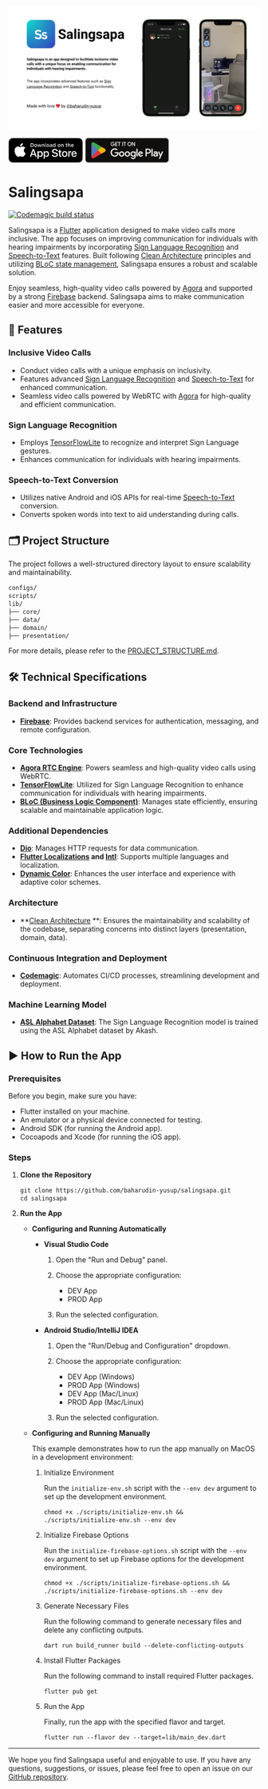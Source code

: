 ![App Banner](docs/images/app-banner.png)

<a href='https://apps.apple.com/app/salingsapa/id6447261524'><img alt='Get it on Google Play' src='docs/icons/app-store-badge.svg' style="width: auto; height: 50px;"/></a>
<a href='https://play.google.com/store/apps/details?id=dev.baharudin.salingsapa&pcampaignid=pcampaignidMKT-Other-global-all-co-prtnr-py-PartBadge-Mar2515-1'><img alt='Get it on Google Play' src='docs/icons/google-play-badge.svg' style="width: auto; height: 50px;"/></a>

# Salingsapa

[![Codemagic build status](https://api.codemagic.io/apps/642645586c092f62d7cd27b1/642c4ec2aac5ee7954a0bf2e/status_badge.svg)](https://codemagic.io/apps/642645586c092f62d7cd27b1/642c4ec2aac5ee7954a0bf2e/latest_build)

Salingsapa is a [Flutter](https://flutter.dev) application designed to make video calls more
inclusive. The app focuses on improving communication for individuals with hearing impairments by
incorporating [Sign Language Recognition](https://en.wikipedia.org/wiki/Sign_language_recognition)
and [Speech-to-Text](https://aws.amazon.com/what-is/speech-to-text/) features. Built
following [Clean Architecture](https://blog.cleancoder.com/uncle-bob/2012/08/13/the-clean-architecture.html)
principles and utilizing [BLoC state management](https://bloclibrary.dev/), Salingsapa ensures a
robust and scalable solution.

Enjoy seamless, high-quality video calls powered by [Agora](https://www.agora.io/en/) and supported
by a strong [Firebase](https://firebase.google.com/) backend. Salingsapa aims to make communication
easier and more accessible for everyone.

## 🚀 Features

### Inclusive Video Calls

- Conduct video calls with a unique emphasis on inclusivity.
- Features
  advanced [Sign Language Recognition](https://en.wikipedia.org/wiki/Sign_language_recognition)
  and [Speech-to-Text](https://aws.amazon.com/what-is/speech-to-text/) for enhanced communication.
- Seamless video calls powered by WebRTC with [Agora](https://www.agora.io/en/) for high-quality and
  efficient communication.

### Sign Language Recognition

- Employs [TensorFlowLite](https://www.tensorflow.org/lite) to recognize and interpret Sign Language
  gestures.
- Enhances communication for individuals with hearing impairments.

### Speech-to-Text Conversion

- Utilizes native Android and iOS APIs for
  real-time [Speech-to-Text](https://aws.amazon.com/what-is/speech-to-text/) conversion.
- Converts spoken words into text to aid understanding during calls.

## 🗂️ Project Structure

The project follows a well-structured directory layout to ensure scalability and maintainability.

```text
configs/
scripts/
lib/
├── core/
├── data/
├── domain/
├── presentation/
```

For more details, please refer to the [PROJECT_STRUCTURE.md](docs/PROJECT_STRUCTURE.md).

## 🛠️ Technical Specifications

### Backend and Infrastructure

- **[Firebase](https://firebase.google.com/)**: Provides backend services for authentication,
  messaging, and remote configuration.

### Core Technologies

- **[Agora RTC Engine](https://www.agora.io/en/)**: Powers seamless and high-quality video calls
  using WebRTC.
- **[TensorFlowLite](https://www.tensorflow.org/lite)**: Utilized for Sign Language Recognition to
  enhance communication for individuals with hearing impairments.
- **[BLoC (Business Logic Component)](https://bloclibrary.dev/)**: Manages state efficiently,
  ensuring scalable and maintainable application logic.

### Additional Dependencies

- **[Dio](https://pub.dev/packages/dio)**: Manages HTTP requests for data communication.
- **[Flutter Localizations](https://docs.flutter.dev/ui/accessibility-and-internationalization/internationalization)
  and [Intl](https://pub.dev/packages/intl)**: Supports multiple languages and localization.
- **[Dynamic Color](https://pub.dev/packages/dynamic_color)**: Enhances the user interface and
  experience with adaptive color schemes.

### Architecture

- **[Clean Architecture](https://blog.cleancoder.com/uncle-bob/2012/08/13/the-clean-architecture.html)
  **: Ensures the maintainability and scalability of the codebase, separating concerns into distinct
  layers (presentation, domain, data).

### Continuous Integration and Deployment

- **[Codemagic](https://codemagic.io/)**: Automates CI/CD processes, streamlining development and
  deployment.

### Machine Learning Model

- **[ASL Alphabet Dataset](https://www.kaggle.com/datasets/grassknoted/asl-alphabet/data)**: The
  Sign Language Recognition model is trained using the ASL Alphabet dataset by Akash.

## ▶️ How to Run the App

### Prerequisites

Before you begin, make sure you have:

- Flutter installed on your machine.
- An emulator or a physical device connected for testing.
- Android SDK (for running the Android app).
- Cocoapods and Xcode (for running the iOS app).

### Steps

1. **Clone the Repository**

   ```shell
   git clone https://github.com/baharudin-yusup/salingsapa.git
   cd salingsapa
   ```

2. **Run the App**

   - **Configuring and Running Automatically**

     - **Visual Studio Code**

       1. Open the "Run and Debug" panel.
       2. Choose the appropriate configuration:

          - DEV App
          - PROD App

       3. Run the selected configuration.

     - **Android Studio/IntelliJ IDEA**

       1. Open the "Run/Debug and Configuration" dropdown.
       2. Choose the appropriate configuration:

          - DEV App (Windows)
          - PROD App (Windows)
          - DEV App (Mac/Linux)
          - PROD App (Mac/Linux)

       3. Run the selected configuration.

   - **Configuring and Running Manually**

     This example demonstrates how to run the app manually on MacOS in a development environment:

     1. Initialize Environment

        Run the `initialize-env.sh` script with the `--env dev` argument to set up the
        development
        environment.

        ```shell
        chmod +x ./scripts/initialize-env.sh && ./scripts/initialize-env.sh --env dev
        ```

     2. Initialize Firebase Options

        Run the `initialize-firebase-options.sh` script with the `--env dev` argument to set up
        Firebase
        options for the development environment.

        ```shell
        chmod +x ./scripts/initialize-firebase-options.sh && ./scripts/initialize-firebase-options.sh --env dev
        ```

     3. Generate Necessary Files

        Run the following command to generate necessary files and delete any conflicting outputs.

        ```shell
        dart run build_runner build --delete-conflicting-outputs
        ```

     4. Install Flutter Packages

        Run the following command to install required Flutter packages.

        ```shell
        flutter pub get
        ```

     5. Run the App

        Finally, run the app with the specified flavor and target.

        ```shell
        flutter run --flavor dev --target=lib/main_dev.dart
        ```

---

We hope you find Salingsapa useful and enjoyable to use. If you have any questions, suggestions, or
issues, please feel free to open an issue on
our [GitHub repository](https://github.com/baharudin-yusup/salingsapa/issues).
